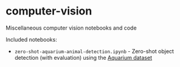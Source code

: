 # computer-vision
Miscellaneous computer vision notebooks and code

Included notebooks:

* `zero-shot-aquarium-animal-detection.ipynb` - Zero-shot object detection (with evaluation) using the [Aquarium dataset](https://www.kaggle.com/datasets/sharansmenon/aquarium-dataset)
